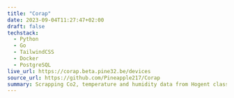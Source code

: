 ```yaml
---
title: "Corap"
date: 2023-09-04T11:27:47+02:00
draft: false
techstack:
  - Python
  - Go
  - TailwindCSS
  - Docker
  - PostgreSQL
live_url: https://corap.beta.pine32.be/devices
source_url: https://github.com/Pineapple217/Corap
summary: Scrapping Co2, temperature and humidity data from Hogent classrooms and visualising the data.
---
```


